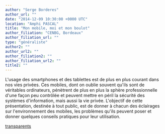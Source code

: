 ```yaml
---
author: "Serge Borderes"
author_url: ""
date: "2014-12-09 10:30:00 +0000 UTC"
location: "Amphi PASCAL"
title: "Mon mobile, moi et mon boulot"
author_filiation: "CENBG, Bordeaux"
author_filiation_url: ""
type: "généraliste"
author2: ""
author_url2: ""
author_filiation2: ""
author_filiation_url2: ""
title2: ""
---
```

L'usage des smartphones et des tablettes est de plus en plus courant dans nos vies privées. Ces mobiles, dont on oublie souvent qu'ils sont de véritables ordinateurs, pénètrent de plus en plus la sphère professionnelle d'une façon peu contrôlée et peuvent mettre en péril la sécurité des systèmes d'information, mais aussi la vie privée. L'objectif de cette présentation, destinée à tout public, est de donner à chacun des éclairages sur l'environnement des mobiles, les problèmes qu'ils peuvent poser et donner quelques conseils pratiques pour leur utilisation.

[transparents](images/Communication/seminaires/SergeBorderes.pdf)
